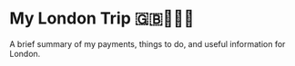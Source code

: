 
# My London Trip 🇬🇧🎡💂🏻

A brief summary of my payments, things to do, and useful information for London.

